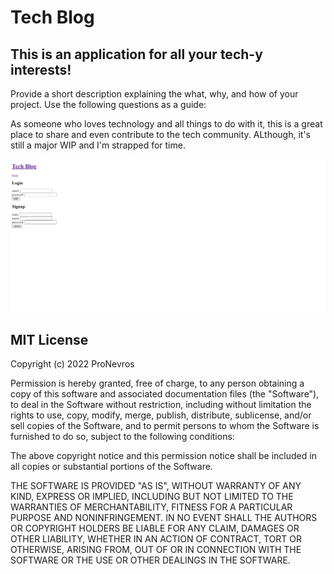 # Tech Blog

## This is an application for all your tech-y interests!

Provide a short description explaining the what, why, and how of your project. Use the following questions as a guide:

As someone who loves technology and all things to do with it, this is a great place to share and even contribute to the tech community. ALthough, it's still a major WIP and I'm strapped for time.

![Test image](/public/images/screenshot.png)

## MIT License

Copyright (c) 2022 ProNevros

Permission is hereby granted, free of charge, to any person obtaining a copy
of this software and associated documentation files (the "Software"), to deal
in the Software without restriction, including without limitation the rights
to use, copy, modify, merge, publish, distribute, sublicense, and/or sell
copies of the Software, and to permit persons to whom the Software is
furnished to do so, subject to the following conditions:

The above copyright notice and this permission notice shall be included in all
copies or substantial portions of the Software.

THE SOFTWARE IS PROVIDED "AS IS", WITHOUT WARRANTY OF ANY KIND, EXPRESS OR
IMPLIED, INCLUDING BUT NOT LIMITED TO THE WARRANTIES OF MERCHANTABILITY,
FITNESS FOR A PARTICULAR PURPOSE AND NONINFRINGEMENT. IN NO EVENT SHALL THE
AUTHORS OR COPYRIGHT HOLDERS BE LIABLE FOR ANY CLAIM, DAMAGES OR OTHER
LIABILITY, WHETHER IN AN ACTION OF CONTRACT, TORT OR OTHERWISE, ARISING FROM,
OUT OF OR IN CONNECTION WITH THE SOFTWARE OR THE USE OR OTHER DEALINGS IN THE
SOFTWARE.